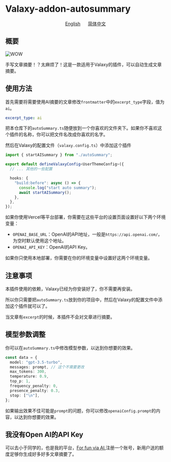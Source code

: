 # Valaxy-addon-autosummary

<div class="language-switcher">
  <a href="README.md">English</a>
  <a href="README_ZH-CN.md">简体中文</a>
</div>

<style>
.language-switcher {
  text-align: center;
}
.language-switcher a {
  margin: 0 10px;
}
</style>

## 概要

![WOW](https://source.yby.zone/upload/images/1705667938_o0VGDYLJwTL.png)

手写文章摘要！？太麻烦了！这是一款适用于Valaxy的插件，可以自动生成文章摘要。

## 使用方法

首先需要将需要使用AI摘要的文章修改`frontmatter`中的`excerpt_type`字段，值为`ai`。

```yaml
excerpt_type: ai
```

把本仓库下的`autoSummary.ts`随便放到一个你喜欢的文件夹下。如果你不喜欢这个插件的名称，你可以把文件名改成你喜欢的名字。

然后在Valaxy的配置文件（`valaxy.config.ts`）中添加这个插件
```ts
import { startAISummary } from "./autoSummary";

export default defineValaxyConfig<UserThemeConfig>({
  // ... 其他的一些配置

  hooks: {
    "build:before": async () => {
      console.log("start auto summary");
      await startAISummary();
    },
  },
});
```

如果你使用Vercel等平台部署，你需要在这些平台的设置页面设置好以下两个环境变量：

- `OPENAI_BASE_URL`：OpenAI的API地址，一般是`https://api.openai.com/`，为空时默认使用这个地址。
- `OPENAI_API_KEY`：OpenAI的API Key。

如果你只使用本地部署，你需要在你的环境变量中设置好这两个环境变量。

## 注意事项

本插件使用的依赖，Valaxy已经为你安装好了，你不需要再安装。

所以你只需要把`autoSummary.ts`放到你的项目中，然后在Valaxy的配置文件中添加这个插件就可以了。

当文章有`excerpt`的时候，本插件不会对文章进行摘要。

## 模型参数调整

你可以在`autoSummary.ts`中修改模型参数，以达到你想要的效果。

```ts
const data = {
  model: "gpt-3.5-turbo",
  messages: prompt, // 这个不需要更改
  max_tokens: 300,
  temperature: 0.9,
  top_p: 1,
  frequency_penalty: 0,
  presence_penalty: 0.3,
  stop: ["\n"],
};
```

如果输出效果不佳可能是`prompt`的问题，你可以修改`openaiConfig.prompt`的内容，以达到你想要的效果。


## 我没有Open AI的API Key

可以去小于同学的，也是我的平台，[For fun via AI.](https://ai.coolers.fun/register?aff=Af6f)注册一个账号，新用户送的额度足够你生成好多好多文章摘要了。